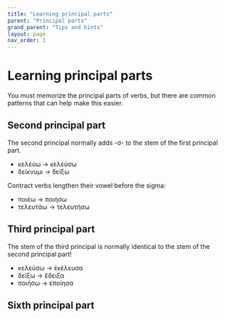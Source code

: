 ```yaml
---
title: "Learning principal parts"
parent: "Principal parts"
grand_parent: "Tips and hints"
layout: page
nav_order: 1
---
```


# Learning principal parts

You must memorize the principal parts of verbs, but there are common patterns that can help make this easier.

## Second principal part

The second principal normally adds -σ- to the stem of the first principal part.  

- κελεύω -> κελεύσω
- δείκνυμι -> δείξω


Contract verbs lengthen their vowel before the sigma:

- ποιέω -> ποιήσω
- τελευτάω -> τελευτήσω

## Third principal part

The stem of the third principal is normally identical to the stem of the second principal part!

- κελεύσω -> ἐκέλευσα
- δείξω -> ἔδειξα
- ποιήσω -> ἐποίησα

## Sixth principal part 


